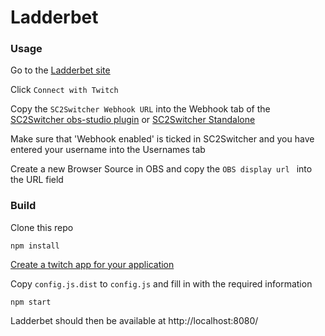 # Ladderbet


### Usage
Go to the [Ladderbet site](https://leigholiver.com/ladderbet/)

Click `Connect with Twitch`

Copy the `SC2Switcher Webhook URL` into the Webhook tab of the [SC2Switcher obs-studio plugin](https://github.com/leigholiver/OBS-SC2Switcher) or [SC2Switcher Standalone](https://github.com/leigholiver/SC2Switcher-Standalone)

Make sure that 'Webhook enabled' is ticked in SC2Switcher and you have entered your username into the Usernames tab

Create a new Browser Source in OBS and copy the `OBS display url ` into the URL field



### Build
Clone this repo

`npm install`

[Create a twitch app for your application](https://glass.twitch.tv/console/apps)

Copy `config.js.dist` to `config.js` and fill in with the required information

`npm start`

Ladderbet should then be available at http://localhost:8080/
